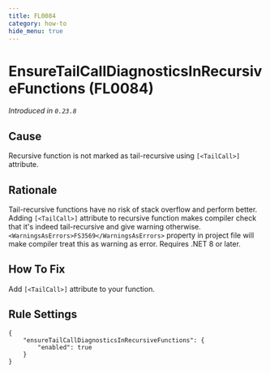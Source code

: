```yaml
---
title: FL0084
category: how-to
hide_menu: true
---
```


# EnsureTailCallDiagnosticsInRecursiveFunctions (FL0084)

*Introduced in `0.23.8`*

## Cause

Recursive function is not marked as tail-recursive using `[<TailCall>]` attribute.

## Rationale

Tail-recursive functions have no risk of stack overflow and perform better.
Adding `[<TailCall>]` attribute to recursive function makes compiler check that it's indeed tail-recursive and give warning otherwise.
`<WarningsAsErrors>FS3569</WarningsAsErrors>` property in project file will make compiler treat this as warning as error.
Requires .NET 8 or later.

## How To Fix

Add `[<TailCall>]` attribute to your function.

## Rule Settings

    {
        "ensureTailCallDiagnosticsInRecursiveFunctions": {
            "enabled": true
        }
    }
